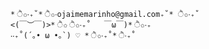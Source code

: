 	* ੈ✩‧₊˚* ੈ✩‧ojaimemarinho@gmail.com₊˚* ੈ✩‧₊˚
	<(￣︶￣)>* ੈ✩ ੈ✩‧₊˚	￣ω￣)* ੈ✩‧₊
	‧‧₊˚(´｡• ω •｡`) ♡ * ੈ✩‧₊˚* ੈ‧₊˚
<!--
**jaimesk8/jaimesk8** is a ✨ _special_ ✨ repository because its `README.md` (this file) appears on your GitHub profile.

Here are some ideas to get you started:

- Currently studing IT Engineer 
- Currently learning ...
- Coder Skater 
- ojaimemarinho@gmail.com it me up! Ready to work!
-->
